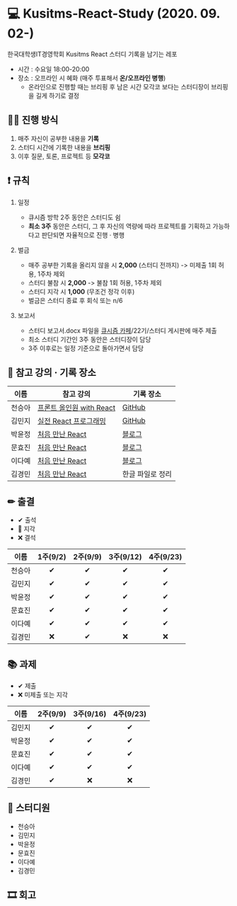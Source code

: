 # 💻 Kusitms-React-Study (2020. 09. 02-)

한국대학생IT경영학회 Kusitms React 스터디 기록을 남기는 레포

* 시간 : 수요일 18:00-20:00
* 장소 : 오프라인 시 혜화 (매주 투표해서 **온/오프라인 병행**)
  * 온라인으로 진행할 때는 브리핑 후 남은 시간 모각코 보다는 스터디장이 브리핑을 길게 하기로 결정

 
## 🏃‍♀️ 진행 방식

1. 매주 자신이 공부한 내용을 **기록**
2. 스터디 시간에 기록한 내용을 **브리핑**
3. 이후 질문, 토론, 프로젝트 등 **모각코**


## ❗ 규칙

1. 일정
   * 큐시즘 방학 2주 동안은 스터디도 쉼
   * **최소 3주** 동안은 스터디, 그 후 자신의 역량에 따라 프로젝트를 기획하고 가능하다고 판단되면 자율적으로 진행 · 병행
  
2. 벌금
   * 매주 공부한 기록을 올리지 않을 시 **2,000** (스터디 전까지) -> 미제출 1회 허용, 1주차 제외
   * 스터디 불참 시 **2,000** -> 불참 1회 허용, 1주차 제외
   * 스터디 지각 시 **1,000** (무조건 정각 이후)
   * 벌금은 스터디 종료 후 회식 또는 n/6
   
3. 보고서
   * 스터디 보고서.docx 파일을 [큐시즘 카페](https://cafe.naver.com/kusitms)/22기/스터디 게시판에 매주 제출
   * 최소 스터디 기간인 3주 동안은 스터디장이 담당
   * 3주 이후로는 일정 기준으로 돌아가면서 담당
   

## 📝 참고 강의 · 기록 장소

| 이름 | 참고 강의 | 기록 장소 |
| --- | --- | --- |
| 천승아 | [프론트 올인원 with React](https://github.com/mnxmnz/JS_studying/tree/master/basics) | [GitHub](https://github.com/1000peach/React-Study) |
| 김민지 | [실전 React 프로그래밍](https://www.inflearn.com/course/실전-리액트-프로그래밍) | [GitHub](https://github.com/mnxmnz/TIL) |
| 박윤정 | [처음 만난 React](https://edu.goorm.io/lecture/12976/%EC%B2%98%EC%9D%8C-%EB%A7%8C%EB%82%9C-react-%EB%A6%AC%EC%95%A1%ED%8A%B8) | [블로그](https://parkyunjung.tistory.com/) |
| 문효진 | [처음 만난 React](https://edu.goorm.io/lecture/12976/%EC%B2%98%EC%9D%8C-%EB%A7%8C%EB%82%9C-react-%EB%A6%AC%EC%95%A1%ED%8A%B8) | [블로그](https://devvjin.tistory.com/) |
| 이다예 | [처음 만난 React](https://edu.goorm.io/lecture/12976/%EC%B2%98%EC%9D%8C-%EB%A7%8C%EB%82%9C-react-%EB%A6%AC%EC%95%A1%ED%8A%B8) | [블로그](https://yeyeah.tistory.com/category/Programming/React.js) |
| 김경민 | [처음 만난 React](https://edu.goorm.io/lecture/12976/%EC%B2%98%EC%9D%8C-%EB%A7%8C%EB%82%9C-react-%EB%A6%AC%EC%95%A1%ED%8A%B8) | 한글 파일로 정리 |

## ✏ 출결

* ✔ 출석
* 🔺 지각
* ❌ 결석

| 이름 | 1주(9/2) | 2주(9/9) | 3주(9/12) | 4주(9/23)
| --- | :---: | :---: | :---: | :---: |
| 천승아 | ✔ | ✔ | ✔ | ✔ | 
| 김민지 | ✔ | ✔ | ✔ | ✔ |
| 박윤정 | ✔ | ✔ | ✔ | ✔ |
| 문효진 | ✔ | ✔ | ✔ | ✔ |
| 이다예 | ✔ | ✔ | ✔ | ✔ |
| 김경민 | ❌ | ✔ | ❌ | ❌ |

## 📚 과제

* ✔ 제출
* ❌ 미제출 또는 지각

| 이름 | 2주(9/9) | 3주(9/16) | 4주(9/23)
| --- | :---: | :---: | :---: |
| 김민지 | ✔ | ✔ | ✔ | 
| 박윤정 | ✔ | ✔ | ✔ | 
| 문효진 | ✔ | ✔ | ✔ | 
| 이다예 | ✔ | ✔ | ✔ | 
| 김경민 | ✔ | ❌ | ❌ | 

## 👩 스터디원

* 천승아
* 김민지
* 박윤정
* 문효진
* 이다예
* 김경민


## 🎞 회고
